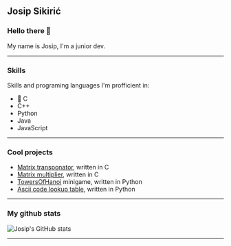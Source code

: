 ## Josip Sikirić

### Hello there 👋

My name is Josip, I'm a junior dev.

---

### Skills
Skills and programing languages I'm profficient in:
*  C
* C++
* Python
* Java
* JavaScript
---

### Cool projects
* [Matrix transponator](https://github.com/JusufS12/transponatorMatrica), written in C
* [Matrix multiplier](https://github.com/JusufS12/umnozakMatrica), written in C
* [TowersOfHanoi](https://github.com/JusufS12/TowersOfHanoi) minigame, written in Python
* [Ascii code lookup table](https://github.com/JusufS12/asciiCodeLookup), written in Python
---

### My github stats
![Josip's GitHub stats](https://github-readme-stats.vercel.app/api?username=JusufS12&show_icons=true&theme=transparent)

---
